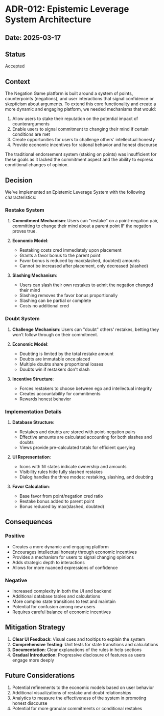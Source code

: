 # ADR-012: Epistemic Leverage System Architecture

## Date: 2025-03-17

## Status

Accepted

## Context

The Negation Game platform is built around a system of points, counterpoints (negations), and user interactions that signal confidence or skepticism about arguments. To extend this core functionality and create a more dynamic and engaging platform, we needed mechanisms that would:

1. Allow users to stake their reputation on the potential impact of counterarguments
2. Enable users to signal commitment to changing their mind if certain conditions are met
3. Create opportunities for users to challenge others' intellectual honesty
4. Provide economic incentives for rational behavior and honest discourse

The traditional endorsement system (staking on points) was insufficient for these goals as it lacked the commitment aspect and the ability to express conditional changes of opinion.

## Decision

We've implemented an Epistemic Leverage System with the following characteristics:

### Restake System

1. **Commitment Mechanism**: Users can "restake" on a point-negation pair, committing to change their mind about a parent point IF the negation proves true.

2. **Economic Model**: 
   - Restaking costs cred immediately upon placement
   - Grants a favor bonus to the parent point
   - Favor bonus is reduced by max(slashed, doubted) amounts
   - Cannot be increased after placement, only decreased (slashed)

3. **Slashing Mechanism**:
   - Users can slash their own restakes to admit the negation changed their mind
   - Slashing removes the favor bonus proportionally
   - Slashing can be partial or complete
   - Costs no additional cred

### Doubt System

1. **Challenge Mechanism**: Users can "doubt" others' restakes, betting they won't follow through on their commitment.

2. **Economic Model**:
   - Doubting is limited by the total restake amount
   - Doubts are immutable once placed
   - Multiple doubts share proportional losses
   - Doubts win if restakers don't slash

3. **Incentive Structure**:
   - Forces restakers to choose between ego and intellectual integrity
   - Creates accountability for commitments
   - Rewards honest behavior

### Implementation Details

1. **Database Structure**:
   - Restakes and doubts are stored with point-negation pairs
   - Effective amounts are calculated accounting for both slashes and doubts
   - Views provide pre-calculated totals for efficient querying

2. **UI Representation**:
   - Icons with fill states indicate ownership and amounts
   - Visibility rules hide fully slashed restakes
   - Dialog handles the three modes: restaking, slashing, and doubting

3. **Favor Calculation**:
   - Base favor from point/negation cred ratio
   - Restake bonus added to parent point
   - Bonus reduced by max(slashed, doubted)

## Consequences

### Positive

- Creates a more dynamic and engaging platform
- Encourages intellectual honesty through economic incentives
- Provides a mechanism for users to signal changing opinions
- Adds strategic depth to interactions
- Allows for more nuanced expressions of confidence

### Negative

- Increased complexity in both the UI and backend
- Additional database tables and calculations
- More complex state transitions to test and maintain
- Potential for confusion among new users
- Requires careful balance of economic incentives

## Mitigation Strategy

1. **Clear UI Feedback**: Visual cues and tooltips to explain the system
2. **Comprehensive Testing**: Unit tests for state transitions and calculations
3. **Documentation**: Clear explanations of the rules in help sections
4. **Gradual Introduction**: Progressive disclosure of features as users engage more deeply

## Future Considerations

1. Potential refinements to the economic models based on user behavior
2. Additional visualizations of restake and doubt relationships
3. Analytics to measure the effectiveness of the system in promoting honest discourse
4. Potential for more granular commitments or conditional restakes 